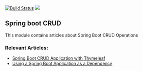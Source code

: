 [![Build Status](https://travis-ci.org/pameladilly/spring-boot-mvc-crud.svg?branch=master)](https://travis-ci.org/pameladilly/spring-boot-mvc-crud) 
      <a href="https://codecov.io/gh/pameladilly/spring-boot-mvc-crud">
        <img src="https://codecov.io/gh/pameladilly/spring-boot-mvc-crud/branch/master/graph/badge.svg?token=OQIXR8GOLI"/>
      </a>
    

## Spring boot CRUD

This module contains articles about Spring Boot CRUD Operations

### Relevant Articles: 
- [Spring Boot CRUD Application with Thymeleaf](https://www.baeldung.com/spring-boot-crud-thymeleaf)
- [Using a Spring Boot Application as a Dependency](https://www.baeldung.com/spring-boot-dependency)
